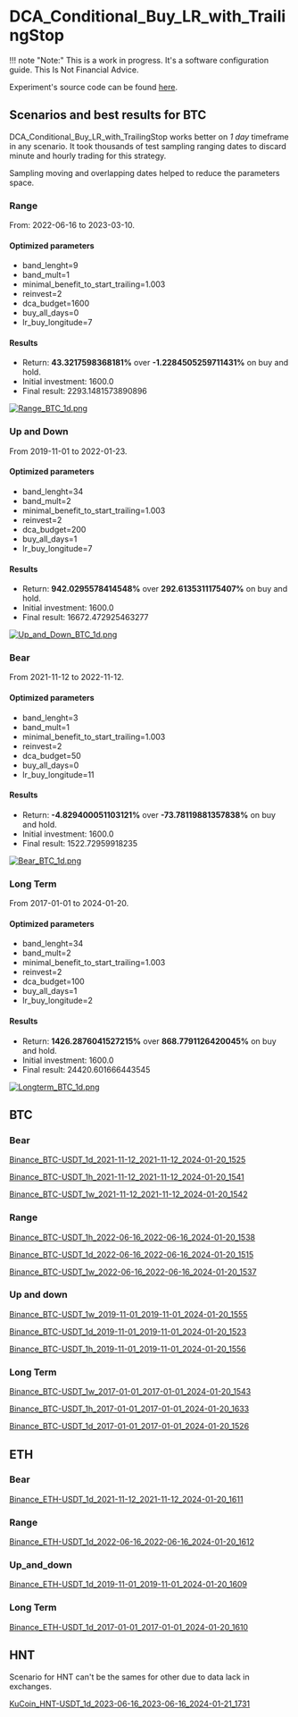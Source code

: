 # DCA_Conditional_Buy_LR_with_TrailingStop

!!! note "Note:" 
    This is a work in progress. It's a software configuration guide. This Is Not Financial Advice.

Experiment's source code can be found [here](https://github.com/Pasta-fantasia/backtesting_notebooks).

## Scenarios and best results for BTC

DCA_Conditional_Buy_LR_with_TrailingStop works better on _1 day_ timeframe in any scenario. It took thousands of test sampling ranging dates to discard minute and hourly trading for this strategy.

Sampling moving and overlapping dates helped to reduce the parameters space.  

### Range

From: 2022-06-16 to 2023-03-10.

#### Optimized parameters

- band_lenght=9
- band_mult=1
- minimal_benefit_to_start_trailing=1.003
- reinvest=2
- dca_budget=1600
- buy_all_days=0
- lr_buy_longitude=7

#### Results

- Return: **43.3217598368181%** over **-1.2284505259711431%** on buy and hold.
- Initial investment: 1600.0
- Final result: 2293.1481573890896

[![Range_BTC_1d.png](scenarios/Range_BTC_1d.png)](/03_strategies/DCA_Conditional_Buy_LR_with_TrailingStop/Range/Binance_BTC-USDT_1d_2022-06-16_2022-06-16_2024-01-20_1515/bt_interactive_plot.html)


### Up and Down

From 2019-11-01 to 2022-01-23.

#### Optimized parameters

- band_lenght=34
- band_mult=2
- minimal_benefit_to_start_trailing=1.003
- reinvest=2
- dca_budget=200
- buy_all_days=1
- lr_buy_longitude=7

#### Results

- Return: **942.0295578414548%** over **292.6135311175407%** on buy and hold.
- Initial investment: 1600.0
- Final result: 16672.472925463277

[![Up_and_Down_BTC_1d.png](scenarios/Up_and_Down_BTC_1d.png)](/03_strategies/DCA_Conditional_Buy_LR_with_TrailingStop/Up_and_down/Binance_BTC-USDT_1d_2019-11-01_2019-11-01_2024-01-20_1523/bt_interactive_plot.html)

### Bear

From 2021-11-12 to 2022-11-12.

#### Optimized parameters

- band_lenght=3
- band_mult=1
- minimal_benefit_to_start_trailing=1.003
- reinvest=2
- dca_budget=50
- buy_all_days=0
- lr_buy_longitude=11

#### Results

- Return: **-4.829400051103121%** over **-73.78119881357838%** on buy and hold.
- Initial investment: 1600.0
- Final result: 1522.72959918235

[![Bear_BTC_1d.png](scenarios/Bear_BTC_1d.png)](/03_strategies/DCA_Conditional_Buy_LR_with_TrailingStop/Bear/Binance_BTC-USDT_1d_2021-11-12_2021-11-12_2024-01-20_1525/bt_interactive_plot.html)


### Long Term

From 2017-01-01 to 2024-01-20.

#### Optimized parameters

- band_lenght=34
- band_mult=2
- minimal_benefit_to_start_trailing=1.003
- reinvest=2
- dca_budget=100
- buy_all_days=1
- lr_buy_longitude=2

#### Results

- Return: **1426.2876041527215%** over **868.7791126420045%** on buy and hold.
- Initial investment: 1600.0
- Final result: 24420.601666443545

[![Longterm_BTC_1d.png](scenarios/Longterm_BTC_1d.png)](/03_strategies/DCA_Conditional_Buy_LR_with_TrailingStop/LongTerm/Binance_BTC-USDT_1d_2017-01-01_2017-01-01_2024-01-20_1526/bt_interactive_plot.html)



## BTC

### Bear

[Binance_BTC-USDT_1d_2021-11-12_2021-11-12_2024-01-20_1525](Bear/Binance_BTC-USDT_1d/index.md)

[Binance_BTC-USDT_1h_2021-11-12_2021-11-12_2024-01-20_1541](Bear/Binance_BTC-USDT_1h_2021-11-12_2021-11-12_2024-01-20_1541/index.md)

[Binance_BTC-USDT_1w_2021-11-12_2021-11-12_2024-01-20_1542](Bear/Binance_BTC-USDT_1w/index.md)

### Range

[Binance_BTC-USDT_1h_2022-06-16_2022-06-16_2024-01-20_1538](Range/Binance_BTC-USDT_1h_2022-06-16_2022-06-16_2024-01-20_1538/index.md)

[Binance_BTC-USDT_1d_2022-06-16_2022-06-16_2024-01-20_1515](Range/Binance_BTC-USDT_1d/index.md)

[Binance_BTC-USDT_1w_2022-06-16_2022-06-16_2024-01-20_1537](Range/Binance_BTC-USDT_1w_2022-06-16_2022-06-16_2024-01-20_1537/index.md)

### Up and down

[Binance_BTC-USDT_1w_2019-11-01_2019-11-01_2024-01-20_1555](Up_and_down/Binance_BTC-USDT_1w_2019-11-01_2019-11-01_2024-01-20_1555/index.md)

[Binance_BTC-USDT_1d_2019-11-01_2019-11-01_2024-01-20_1523](Up_and_down/Binance_BTC-USDT_1d_2019-11-01_2019-11-01_2024-01-20_1523/index.md)

[Binance_BTC-USDT_1h_2019-11-01_2019-11-01_2024-01-20_1556](Up_and_down/Binance_BTC-USDT_1h_2019-11-01_2019-11-01_2024-01-20_1556/index.md)

### Long Term

[Binance_BTC-USDT_1w_2017-01-01_2017-01-01_2024-01-20_1543](LongTerm/Binance_BTC-USDT_1w/index.md)

[Binance_BTC-USDT_1h_2017-01-01_2017-01-01_2024-01-20_1633](LongTerm/Binance_BTC-USDT_1h_2017-01-01_2017-01-01_2024-01-20_1633/index.md)

[Binance_BTC-USDT_1d_2017-01-01_2017-01-01_2024-01-20_1526](LongTerm/Binance_BTC-USDT_1d/index.md)


## ETH

### Bear

[Binance_ETH-USDT_1d_2021-11-12_2021-11-12_2024-01-20_1611](Bear/Binance_ETH-USDT_1d/index.md)

### Range

[Binance_ETH-USDT_1d_2022-06-16_2022-06-16_2024-01-20_1612](Range/Binance_ETH-USDT_1d_2022-06-16_2022-06-16_2024-01-20_1612/index.md)

### Up_and_down

[Binance_ETH-USDT_1d_2019-11-01_2019-11-01_2024-01-20_1609](Up_and_down/Binance_ETH-USDT_1d_2019-11-01_2019-11-01_2024-01-20_1609/index.md)

### Long Term
[Binance_ETH-USDT_1d_2017-01-01_2017-01-01_2024-01-20_1610](LongTerm/Binance_ETH-USDT_1d_2017-01-01_2017-01-01_2024-01-20_1610/index.md)

## HNT

Scenario for HNT can't be the sames for other due to data lack in exchanges.

[KuCoin_HNT-USDT_1d_2023-06-16_2023-06-16_2024-01-21_1731](HNT/KuCoin_HNT-USDT_1d_2023-06-16_2023-06-16_2024-01-21_1731/index.md)
